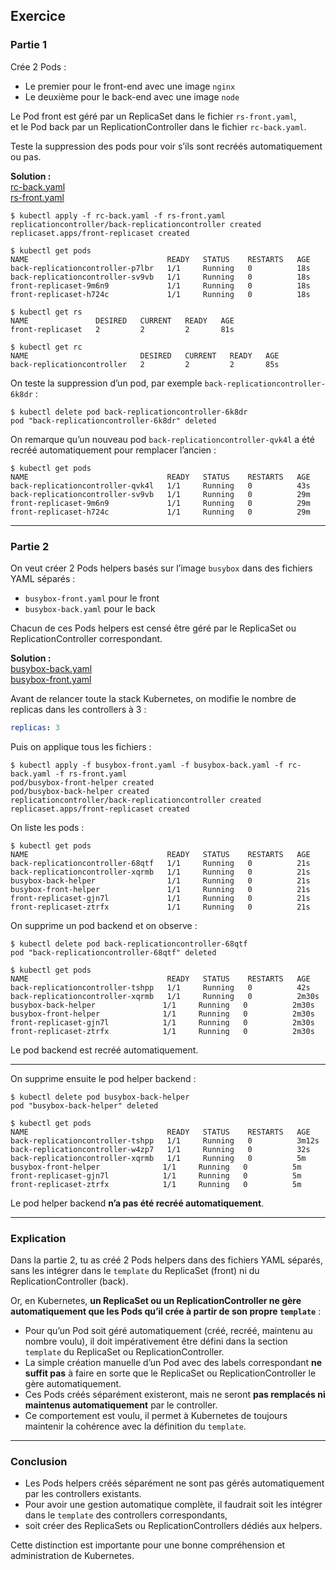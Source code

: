 ## Exercice

### Partie 1

Crée 2 Pods :
- Le premier pour le front-end avec une image `nginx`
- Le deuxième pour le back-end avec une image `node`

Le Pod front est géré par un ReplicaSet dans le fichier `rs-front.yaml`,  
et le Pod back par un ReplicationController dans le fichier `rc-back.yaml`.

Teste la suppression des pods pour voir s’ils sont recréés automatiquement ou pas.

**Solution :**  
[rc-back.yaml](rc-back.yaml)  
[rs-front.yaml](rs-front.yaml)

```
$ kubectl apply -f rc-back.yaml -f rs-front.yaml 
replicationcontroller/back-replicationcontroller created
replicaset.apps/front-replicaset created
```

```
$ kubectl get pods
NAME                               READY   STATUS    RESTARTS   AGE
back-replicationcontroller-p7lbr   1/1     Running   0          18s
back-replicationcontroller-sv9vb   1/1     Running   0          18s
front-replicaset-9m6n9             1/1     Running   0          18s
front-replicaset-h724c             1/1     Running   0          18s
```

```
$ kubectl get rs
NAME               DESIRED   CURRENT   READY   AGE
front-replicaset   2         2         2       81s
```

```
$ kubectl get rc
NAME                         DESIRED   CURRENT   READY   AGE
back-replicationcontroller   2         2         2       85s
```

On teste la suppression d’un pod, par exemple `back-replicationcontroller-6k8dr` :
```
$ kubectl delete pod back-replicationcontroller-6k8dr
pod "back-replicationcontroller-6k8dr" deleted
```

On remarque qu’un nouveau pod `back-replicationcontroller-qvk4l` a été recréé automatiquement pour remplacer l’ancien :
```
$ kubectl get pods
NAME                               READY   STATUS    RESTARTS   AGE
back-replicationcontroller-qvk4l   1/1     Running   0          43s
back-replicationcontroller-sv9vb   1/1     Running   0          29m
front-replicaset-9m6n9             1/1     Running   0          29m
front-replicaset-h724c             1/1     Running   0          29m
```

***

### Partie 2

On veut créer 2 Pods helpers basés sur l’image `busybox` dans des fichiers YAML séparés :
- `busybox-front.yaml` pour le front
- `busybox-back.yaml` pour le back

Chacun de ces Pods helpers est censé être géré par le ReplicaSet ou ReplicationController correspondant.

**Solution :**  
[busybox-back.yaml](busybox-back.yaml)  
[busybox-front.yaml](busybox-front.yaml)

Avant de relancer toute la stack Kubernetes, on modifie le nombre de replicas dans les controllers à 3 :
```yaml
replicas: 3
```

Puis on applique tous les fichiers :
```
$ kubectl apply -f busybox-front.yaml -f busybox-back.yaml -f rc-back.yaml -f rs-front.yaml
pod/busybox-front-helper created
pod/busybox-back-helper created
replicationcontroller/back-replicationcontroller created
replicaset.apps/front-replicaset created
```

On liste les pods :
```
$ kubectl get pods
NAME                               READY   STATUS    RESTARTS   AGE
back-replicationcontroller-68qtf   1/1     Running   0          21s
back-replicationcontroller-xqrmb   1/1     Running   0          21s
busybox-back-helper                1/1     Running   0          21s
busybox-front-helper               1/1     Running   0          21s
front-replicaset-gjn7l             1/1     Running   0          21s
front-replicaset-ztrfx             1/1     Running   0          21s
```

On supprime un pod backend et on observe :
```
$ kubectl delete pod back-replicationcontroller-68qtf 
pod "back-replicationcontroller-68qtf" deleted

$ kubectl get pods
NAME                               READY   STATUS    RESTARTS   AGE
back-replicationcontroller-tshpp   1/1     Running   0          42s
back-replicationcontroller-xqrmb   1/1     Running   0          2m30s
busybox-back-helper               1/1     Running   0          2m30s
busybox-front-helper              1/1     Running   0          2m30s
front-replicaset-gjn7l            1/1     Running   0          2m30s
front-replicaset-ztrfx            1/1     Running   0          2m30s
```

Le pod backend est recréé automatiquement.

***

On supprime ensuite le pod helper backend :
```
$ kubectl delete pod busybox-back-helper  
pod "busybox-back-helper" deleted

$ kubectl get pods
NAME                               READY   STATUS    RESTARTS   AGE
back-replicationcontroller-tshpp   1/1     Running   0          3m12s
back-replicationcontroller-w4zp7   1/1     Running   0          32s
back-replicationcontroller-xqrmb   1/1     Running   0          5m
busybox-front-helper              1/1     Running   0          5m
front-replicaset-gjn7l            1/1     Running   0          5m
front-replicaset-ztrfx            1/1     Running   0          5m
```

Le pod helper backend **n’a pas été recréé automatiquement**.

***

### Explication

Dans la partie 2, tu as créé 2 Pods helpers dans des fichiers YAML séparés, sans les intégrer dans le `template` du ReplicaSet (front) ni du ReplicationController (back).

Or, en Kubernetes, **un ReplicaSet ou un ReplicationController ne gère automatiquement que les Pods qu’il crée à partir de son propre `template`** :

- Pour qu’un Pod soit géré automatiquement (créé, recréé, maintenu au nombre voulu), il doit impérativement être défini dans la section `template` du ReplicaSet ou ReplicationController.
- La simple création manuelle d’un Pod avec des labels correspondant **ne suffit pas** à faire en sorte que le ReplicaSet ou ReplicationController le gère automatiquement.
- Ces Pods créés séparément existeront, mais ne seront **pas remplacés ni maintenus automatiquement** par le controller.
- Ce comportement est voulu, il permet à Kubernetes de toujours maintenir la cohérence avec la définition du `template`.

***

### Conclusion

- Les Pods helpers créés séparément ne sont pas gérés automatiquement par les controllers existants.
- Pour avoir une gestion automatique complète, il faudrait soit les intégrer dans le `template` des controllers correspondants,
- soit créer des ReplicaSets ou ReplicationControllers dédiés aux helpers.

Cette distinction est importante pour une bonne compréhension et administration de Kubernetes.
